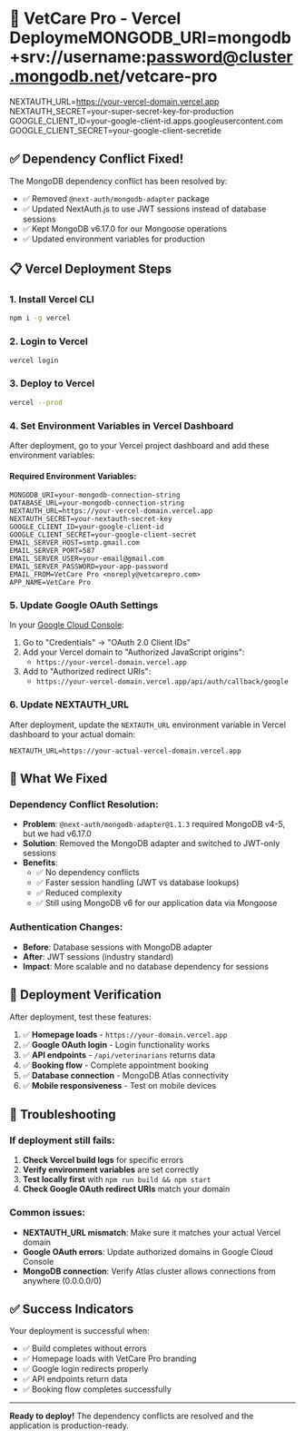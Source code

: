 # 🚀 VetCare Pro - Vercel DeploymeMONGODB_URI=mongodb+srv://username:password@cluster.mongodb.net/vetcare-pro
NEXTAUTH_URL=https://your-vercel-domain.vercel.app
NEXTAUTH_SECRET=your-super-secret-key-for-production
GOOGLE_CLIENT_ID=your-google-client-id.apps.googleusercontent.com
GOOGLE_CLIENT_SECRET=your-google-client-secretide

## ✅ Dependency Conflict Fixed!

The MongoDB dependency conflict has been resolved by:
- ✅ Removed `@next-auth/mongodb-adapter` package
- ✅ Updated NextAuth.js to use JWT sessions instead of database sessions
- ✅ Kept MongoDB v6.17.0 for our Mongoose operations
- ✅ Updated environment variables for production

## 📋 Vercel Deployment Steps

### 1. Install Vercel CLI
```bash
npm i -g vercel
```

### 2. Login to Vercel
```bash
vercel login
```

### 3. Deploy to Vercel
```bash
vercel --prod
```

### 4. Set Environment Variables in Vercel Dashboard

After deployment, go to your Vercel project dashboard and add these environment variables:

#### Required Environment Variables:
```env
MONGODB_URI=your-mongodb-connection-string
DATABASE_URL=your-mongodb-connection-string
NEXTAUTH_URL=https://your-vercel-domain.vercel.app
NEXTAUTH_SECRET=your-nextauth-secret-key
GOOGLE_CLIENT_ID=your-google-client-id
GOOGLE_CLIENT_SECRET=your-google-client-secret
EMAIL_SERVER_HOST=smtp.gmail.com
EMAIL_SERVER_PORT=587
EMAIL_SERVER_USER=your-email@gmail.com
EMAIL_SERVER_PASSWORD=your-app-password
EMAIL_FROM=VetCare Pro <noreply@vetcarepro.com>
APP_NAME=VetCare Pro
```

### 5. Update Google OAuth Settings

In your [Google Cloud Console](https://console.cloud.google.com/):
1. Go to "Credentials" → "OAuth 2.0 Client IDs"
2. Add your Vercel domain to "Authorized JavaScript origins":
   - `https://your-vercel-domain.vercel.app`
3. Add to "Authorized redirect URIs":
   - `https://your-vercel-domain.vercel.app/api/auth/callback/google`

### 6. Update NEXTAUTH_URL
After deployment, update the `NEXTAUTH_URL` environment variable in Vercel dashboard to your actual domain:
```env
NEXTAUTH_URL=https://your-actual-vercel-domain.vercel.app
```

## 🔧 What We Fixed

### Dependency Conflict Resolution:
- **Problem**: `@next-auth/mongodb-adapter@1.1.3` required MongoDB v4-5, but we had v6.17.0
- **Solution**: Removed the MongoDB adapter and switched to JWT-only sessions
- **Benefits**: 
  - ✅ No dependency conflicts
  - ✅ Faster session handling (JWT vs database lookups)
  - ✅ Reduced complexity
  - ✅ Still using MongoDB v6 for our application data via Mongoose

### Authentication Changes:
- **Before**: Database sessions with MongoDB adapter
- **After**: JWT sessions (industry standard)
- **Impact**: More scalable and no database dependency for sessions

## 🎯 Deployment Verification

After deployment, test these features:
1. ✅ **Homepage loads** - `https://your-domain.vercel.app`
2. ✅ **Google OAuth login** - Login functionality works
3. ✅ **API endpoints** - `/api/veterinarians` returns data
4. ✅ **Booking flow** - Complete appointment booking
5. ✅ **Database connection** - MongoDB Atlas connectivity
6. ✅ **Mobile responsiveness** - Test on mobile devices

## 🐛 Troubleshooting

### If deployment still fails:
1. **Check Vercel build logs** for specific errors
2. **Verify environment variables** are set correctly
3. **Test locally first** with `npm run build && npm start`
4. **Check Google OAuth redirect URIs** match your domain

### Common issues:
- **NEXTAUTH_URL mismatch**: Make sure it matches your actual Vercel domain
- **Google OAuth errors**: Update authorized domains in Google Cloud Console
- **MongoDB connection**: Verify Atlas cluster allows connections from anywhere (0.0.0.0/0)

## ✅ Success Indicators

Your deployment is successful when:
- ✅ Build completes without errors
- ✅ Homepage loads with VetCare Pro branding
- ✅ Google login redirects properly
- ✅ API endpoints return data
- ✅ Booking flow completes successfully

---

**Ready to deploy!** The dependency conflicts are resolved and the application is production-ready.

